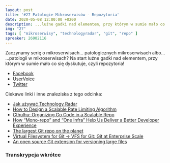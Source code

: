```yaml
---
layout: post
title: '#27 Patologie Mikroserwisów - Repozytoria'
date: 2020-05-08 12:00:00 +0200
description: ...luźne gadki nad elementem, przy którym w sumie mało co się dyskutuje, czyli repozytoria!
img: "27"
tags: [ "mikroserwisy", "technologyradar", "git", "repo" ]
spreaker: 26902116
---
```

Zaczynamy serię o mikroserwisach… patologicznych mikroserwisach albo… …patologii w mikroserwisach? Na start luźne gadki nad elementem, przy którym w sumie mało co się dyskutuje, czyli repozytoria!


- [Facebook](https://www.facebook.com/patoarchitekci/)
- [UserVoice](https://github.com/patoarchitekci/uservoice/issues)
- [Twitter](https://twitter.com/patoarchitekci)

Ciekawe linki i inne znaleziska z tego odcinka:

- [Jak używać Technology Radar](https://twitter.com/gregyoung/status/664094658696466432)
- [How to Design a Scalable Rate Limiting Algorithm](https://konghq.com/blog/how-to-design-a-scalable-rate-limiting-algorithm/)
- [Cthulhu: Organizing Go Code in a Scalable Repo](https://blog.digitalocean.com/cthulhu-organizing-go-code-in-a-scalable-repo/)
- [How “Mono-repo” and “One Infra” Help Us Deliver a Better Developer Experience](https://devblogs.microsoft.com/appcenter/how-mono-repo-and-one-infra-help-us-deliver-a-better-developer-experience/)
- [The largest Git repo on the planet](https://devblogs.microsoft.com/bharry/the-largest-git-repo-on-the-planet/)
- [Virtual Filesystem for Git -> VFS for Git: Git at Enterprise Scale](https://vfsforgit.org/)
- [An open source Git extension for versioning large files](https://git-lfs.github.com/)

### Transkrypcja wkrótce

